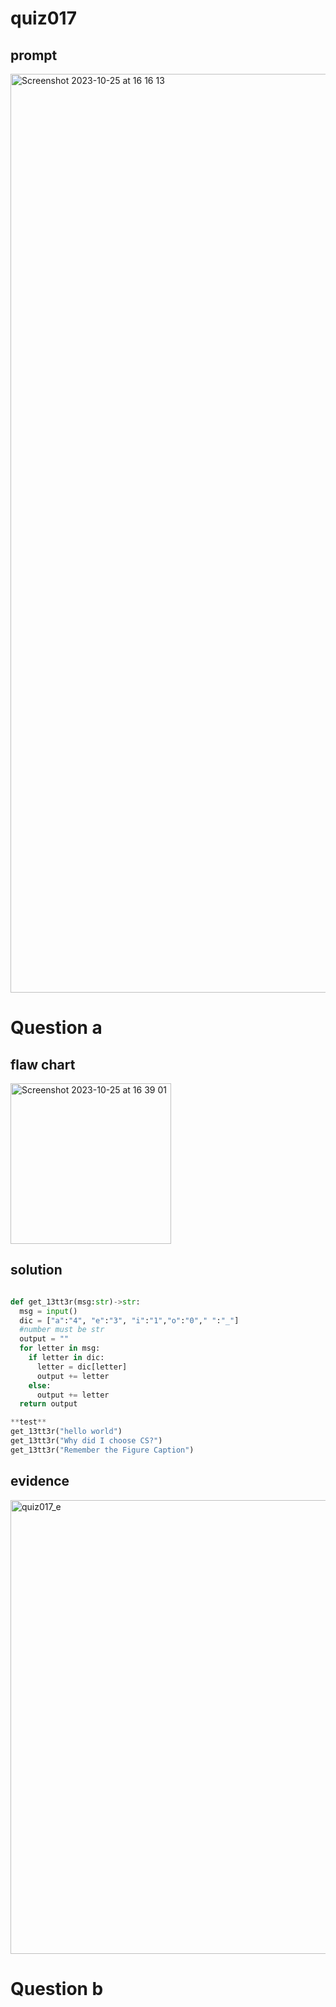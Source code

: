 # quiz017

## prompt
<img width="1470" alt="Screenshot 2023-10-25 at 16 16 13" src="https://github.com/ayyyane/unit1-2024/assets/142702159/508b3b9a-e538-470b-8951-db2d7a5aaafc">

# Question a
## flaw chart
<img width="257" alt="Screenshot 2023-10-25 at 16 39 01" src="https://github.com/ayyyane/unit1-2024/assets/142702159/dfa5476c-3f22-407b-9c90-aafc20ee4e53">


## solution 
```.py

def get_13tt3r(msg:str)->str:
  msg = input()
  dic = ["a":"4", "e":"3", "i":"1","o":"0"," ":"_"]
  #number must be str
  output = ""
  for letter in msg:
    if letter in dic:
      letter = dic[letter]
      output += letter
    else:
      output += letter
  return output

**test**
get_13tt3r("hello world")
get_13tt3r("Why did I choose CS?")
get_13tt3r("Remember the Figure Caption")

```

## evidence 
<img width="726" alt="quiz017_e" src="https://github.com/ayyyane/unit1-2024/assets/142702159/f666aa94-b1d0-4fdb-875e-533346676225">

# Question b
